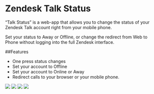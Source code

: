 # Zendesk Talk Status

“Talk Status” is a web-app that allows you to change the status of your Zendesk Talk account right from your mobile phone. 

Set your status to Away or Offline, or change the redirect from Web to Phone without logging into the full Zendesk interface.

##Features
* One press status changes
* Set your account to Offline
* Set your account to Online or Away
* Redirect calls to your browser or your mobile phone.

![](https://verschoren.github.io/talk_status/assets/talk1.PNG) ![](https://verschoren.github.io/talk_status/assets/talk2.PNG) ![](https://verschoren.github.io/talk_status/assets/talk3.PNG) ![](https://verschoren.github.io/talk_status/assets/talk4.PNG)


